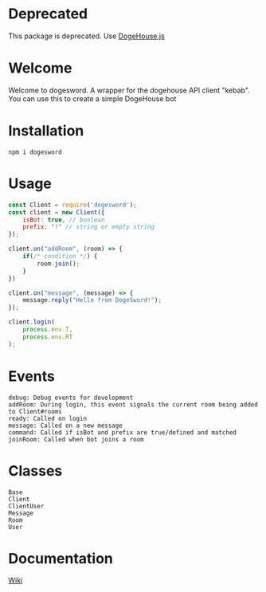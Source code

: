 # Deprecated

This package is deprecated. Use [DogeHouse.js](https://npm.im/dogehouse.js)

# Welcome

Welcome to dogesword. A wrapper for the dogehouse API client "kebab". You can use this to create
a simple DogeHouse bot

# Installation

```
npm i dogesword
```

# Usage

```js
const Client = require('dogesword');
const client = new Client({
    isBot: true, // boolean
    prefix: "!" // string or empty string
});

client.on("addRoom", (room) => {
    if(/* condition */) {
        room.join();
    }
})

client.on("message", (message) => {
    message.reply("Hello from DogeSword!");
});

client.login(
    process.env.T,
    process.env.RT
);
```

# Events

```
debug: Debug events for development
addRoom: During login, this event signals the current room being added to Client#rooms
ready: Called on login
message: Called on a new message
command: Called if isBot and prefix are true/defined and matched
joinRoom: Called when bot joins a room
```

# Classes

```
Base
Client
ClientUser
Message
Room
User
```

# Documentation
[Wiki](https://github.com/sirtenzin/dogesword/wiki)

